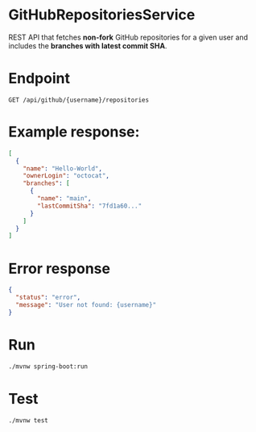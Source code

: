 # GitHubRepositoriesService

REST API that fetches **non-fork** GitHub repositories for a given user and includes the **branches with latest commit SHA**.

# Endpoint
```
GET /api/github/{username}/repositories
```
# Example response:

```json
[
  {
    "name": "Hello-World",
    "ownerLogin": "octocat",
    "branches": [
      {
        "name": "main",
        "lastCommitSha": "7fd1a60..."
      }
    ]
  }
]
```

# Error response
```json
{
  "status": "error",
  "message": "User not found: {username}"
}
```

# Run 
```bash
./mvnw spring-boot:run
```

# Test 
```bash
./mvnw test
```

